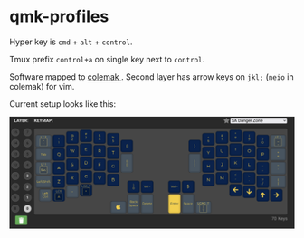 # qmk-profiles
Hyper key is `cmd` + `alt` + `control`.


Tmux prefix `control+a` on single key next to `control`.

Software mapped to [ colemak ](https://colemak.com/). Second layer has arrow keys on `jkl;` (`neio` in colemak) for vim.

Current setup looks like this:

![Layer 1](./layer1.png)
